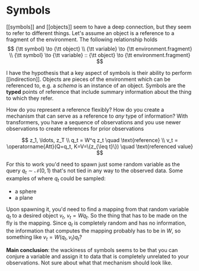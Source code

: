 # Symbols

[[symbols]] and [[objects]] seem to have a deep connection, but they seem to refer to different things. Let's assume an object is a reference to a fragment of the environment. The following relationship holds
$$
  {\tt symbol} \to {\tt object} \\
  {\tt variable} \to {\tt environment.fragment} \\
  {\tt symbol} \to {\tt variable} :: {\tt object} \to {\tt environment.fragment}
$$



I have the hypothesis that a key aspect of symbols is their ability to perform [[indirection]]. Objects are pieces of the environment which can be referenced to, e.g. a *schema* is an instance of an object. Symbols are the **typed** points of reference that include summary information about the thing to which they refer.

How do you represent a reference flexibly? How do you create a mechanism that can serve as a reference to *any* type of information? With transformers, you have a sequence of observations and you use newer observations to create references for prior observations

$$
  z_1, \ldots, z_T \\
  q_t = W^q z_t \quad \text{reference} \\
  v_t = \operatorname{Att}(Q=q_t, K=V=\{z_{\leq t}\}) \quad \text{referenced value}
$$

For this to work you'd need to spawn just some random variable as the query $q_t \sim \mathcal{N}(0,1)$ that's not tied in any way to the observed data. Some examples of where $q_t$ could be sampled:

* a sphere
* a plane

Upon spawning it, you'd need to find a mapping from that random variable $q_t$ to a desired object $v_t$, $v_t=W q_t$. So the thing that has to be made on the fly is the mapping. Since $q_t$ is completely random and has no information, the information that computes the mapping probably has to be in $W$, so something like $v_t=W(q_t, v_t) q_t$? 

**Main conclusion**: the wackiness of symbols seems to be that you can conjure a variable and assign it to data that is completely unrelated to your observations. Not sure about what that mechanism should look like.